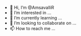 - 👋 Hi, I’m @AmsavalliR
- 👀 I’m interested in ...
- 🌱 I’m currently learning ...
- 💞️ I’m looking to collaborate on ...
- 📫 How to reach me ...

<!---
AmsavalliR/AmsavalliR is a ✨ special ✨ repository because its `README.md` (this file) appears on your GitHub profile.
You can click the Preview link to take a look at your changes.
--->

